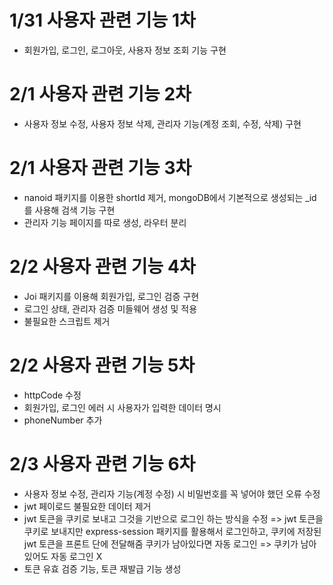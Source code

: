 # 1/31 사용자 관련 기능 1차
- 회원가입, 로그인, 로그아웃, 사용자 정보 조회 기능 구현

# 2/1 사용자 관련 기능 2차
- 사용자 정보 수정, 사용자 정보 삭제, 관리자 기능(계정 조회, 수정, 삭제) 구현

# 2/1 사용자 관련 기능 3차
- nanoid 패키지를 이용한 shortId 제거, mongoDB에서 기본적으로 생성되는 _id를 사용해 검색 기능 구현
- 관리자 기능 페이지를 따로 생성, 라우터 분리

# 2/2 사용자 관련 기능 4차
- Joi 패키지를 이용해 회원가입, 로그인 검증 구현
- 로그인 상태, 관리자 검증 미들웨어 생성 및 적용
- 불필요한 스크립트 제거

# 2/2 사용자 관련 기능 5차
- httpCode 수정
- 회원가입, 로그인 에러 시 사용자가 입력한 데이터 명시
- phoneNumber 추가

# 2/3 사용자 관련 기능 6차
- 사용자 정보 수정, 관리자 기능(계정 수정) 시 비밀번호를 꼭 넣어야 했던 오류 수정
- jwt 페이로드 불필요한 데이터 제거
- jwt 토큰을 쿠키로 보내고 그것을 기반으로 로그인 하는 방식을 수정
  => jwt 토큰을 쿠키로 보내지만 express-session 패키지를 활용해서 로그인하고,    쿠키에 저장된 jwt 토큰을 프론트 단에 전달해줌
  쿠키가 남아있다면 자동 로그인 => 쿠키가 남아있어도 자동 로그인 X
- 토큰 유효 검증 기능, 토큰 재발급 기능 생성